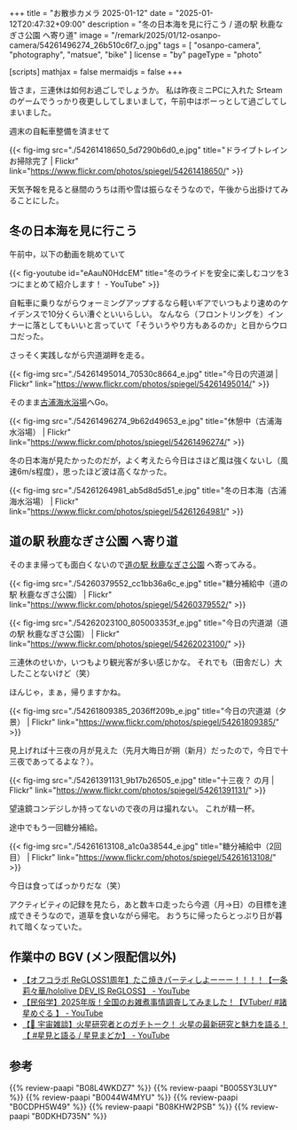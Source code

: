 +++
title = "お散歩カメラ 2025-01-12"
date =  "2025-01-12T20:47:32+09:00"
description = "冬の日本海を見に行こう / 道の駅 秋鹿なぎさ公園 へ寄り道"
image = "/remark/2025/01/12-osanpo-camera/54261496274_26b510c6f7_o.jpg"
tags = [ "osanpo-camera", "photography", "matsue", "bike" ]
license = "by"
pageType = "photo"

[scripts]
  mathjax = false
  mermaidjs = false
+++

皆さま，三連休は如何お過ごしでしょうか。
私は昨夜ミニPCに入れた Srteam のゲームでうっかり夜更ししてしまいまして，午前中はボーっとして過ごしてしまいました。

週末の自転車整備を済ませて

{{< fig-img src="./54261418650_5d7290b6d0_e.jpg" title="ドライブトレインお掃除完了 | Flickr" link="https://www.flickr.com/photos/spiegel/54261418650/" >}}

天気予報を見ると昼間のうちは雨や雪は振らなそうなので，午後から出掛けてみることにした。

## 冬の日本海を見に行こう

午前中，以下の動画を眺めていて

{{< fig-youtube id="eAauN0HdcEM" title="冬のライドを安全に楽しむコツを3つにまとめて紹介します！ - YouTube" >}}

自転車に乗りながらウォーミングアップするなら軽いギアでいつもより速めのケイデンスで10分くらい漕ぐといいらしい。
なんなら（フロントリングを）インナーに落としてもいいと言っていて「そういうやり方もあるのか」と目からウロコだった。

さっそく実践しながら宍道湖畔を走る。

{{< fig-img src="./54261495014_70530c8664_e.jpg" title="今日の宍道湖 | Flickr" link="https://www.flickr.com/photos/spiegel/54261495014/" >}}

そのまま[古浦海水浴場]へGo。

{{< fig-img src="./54261496274_9b62d49653_e.jpg" title="休憩中（古浦海水浴場） | Flickr" link="https://www.flickr.com/photos/spiegel/54261496274/" >}}

冬の日本海が見たかったのだが，よく考えたら今日はさほど風は強くないし（風速6m/s程度），思ったほど波は高くなかった。

{{< fig-img src="./54261264981_ab5d8d5d51_e.jpg" title="冬の日本海（古浦海水浴場） | Flickr" link="https://www.flickr.com/photos/spiegel/54261264981/" >}}

## 道の駅 秋鹿なぎさ公園 へ寄り道

そのまま帰っても面白くないので[道の駅 秋鹿なぎさ公園] へ寄ってみる。

{{< fig-img src="./54260379552_cc1bb36a6c_e.jpg" title="糖分補給中（道の駅 秋鹿なぎさ公園） | Flickr" link="https://www.flickr.com/photos/spiegel/54260379552/" >}}

{{< fig-img src="./54262023100_805003353f_e.jpg" title="今日の宍道湖（道の駅 秋鹿なぎさ公園） | Flickr" link="https://www.flickr.com/photos/spiegel/54262023100/" >}}

三連休のせいか，いつもより観光客が多い感じかな。
それでも（田舎だし）大したことないけど（笑）

ほんじゃ，まぁ，帰りますかね。

{{< fig-img src="./54261809385_2036ff209b_e.jpg" title="今日の宍道湖（夕景） | Flickr" link="https://www.flickr.com/photos/spiegel/54261809385/" >}}

見上げれば十三夜の月が見えた（先月大晦日が朔（新月）だったので，今日で十三夜であってるよな？）。

{{< fig-img src="./54261391131_9b17b26505_e.jpg" title="十三夜？ の月 | Flickr" link="https://www.flickr.com/photos/spiegel/54261391131/" >}}

望遠鏡コンデジしか持ってないので夜の月は撮れない。
これが精一杯。

途中でもう一回糖分補給。

{{< fig-img src="./54261613108_a1c0a38544_e.jpg" title="糖分補給中（2回目） | Flickr" link="https://www.flickr.com/photos/spiegel/54261613108/" >}}

今日は食ってばっかりだな（笑）

アクティビティの記録を見たら，あと数キロ走ったら今週（月→日）の目標を達成できそうなので，道草を食いながら帰宅。
おうちに帰ったらとっぷり日が暮れて暗くなっていた。

[古浦海水浴場]: https://www.kankou-shimane.com/destination/20451 "古浦海水浴場 | しまね観光ナビ｜島根県公式観光情報サイト"
[道の駅 秋鹿なぎさ公園]: https://skss-inc.com/facility/nagisa/ "道の駅 秋鹿なぎさ公園"

## 作業中の BGV (メン限配信以外)

- [【オフコラボ ReGLOSS1周年】たこ焼きパーティしよーーー！！！！【一条莉々華/hololive DEV_IS ReGLOSS】 - YouTube](https://www.youtube.com/watch?v=pQp7cF5j888)
- [【民俗学】2025年版！全国のお雑煮事情調査してみました！【VTuber/ #諸星めぐる 】 - YouTube](https://www.youtube.com/watch?v=_RVYK3MwuYE)
- [【🌟 宇宙雑談】火星研究者とのガチトーク！ 火星の最新研究と魅力を語る！【 #星見と語る / 星見まどか】 - YouTube](https://www.youtube.com/watch?v=nibShw7TnzA)

## 参考

{{% review-paapi "B08L4WKDZ7" %}} <!-- PowerShot ZOOM -->
{{% review-paapi "B005SY3LUY" %}} <!-- インナー base layer 上 Mサイズ -->
{{% review-paapi "B0044W4MYU" %}} <!-- インナー base layer 下 タイツ Mサイズ -->
{{% review-paapi "B0CDPH5W49" %}} <!-- インナーグローブ おたふく手袋 Mサイズ -->
{{% review-paapi "B08KHW2PSB" %}} <!-- 冬用グローブ おたふく手袋 Lサイズ -->
{{% review-paapi "B0DKHD735N" %}} <!-- POW BAR -->

